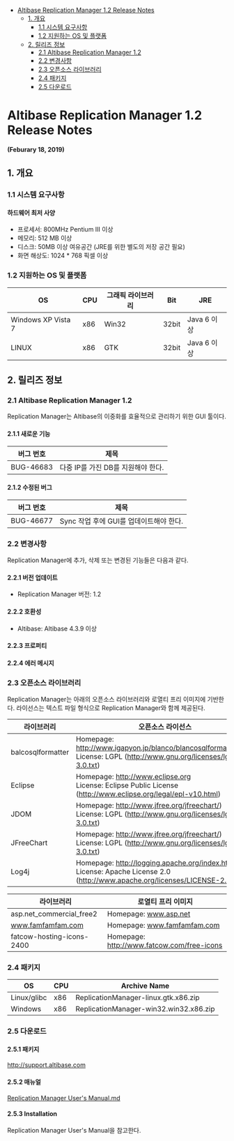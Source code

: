 

- [Altibase Replication Manager 1.2 Release Notes](#altibase-replication-manager-12-release-notes)
  - [1\. 개요](#1-개요)
    - [1.1 시스템 요구사항](#11-시스템-요구사항)
    - [1.2 지원하는 OS 및 플랫폼](#12-지원하는-os-및-플랫폼)
  - [2\. 릴리즈 정보](#2-릴리즈-정보)
    - [2.1 Altibase Replication Manager 1.2](#21-altibase-replication-manager-12)
    - [2.2 변경사항](#22-변경사항)
    - [2.3 오픈소스 라이브러리](#23-오픈소스-라이브러리)
    - [2.4 패키지](#24-패키지)
    - [2.5 다운로드](#25-다운로드)



Altibase Replication Manager 1.2 Release Notes
===============================

**(Feburary 18, 2019)**


## 1. 개요

### 1.1 시스템 요구사항

#### 하드웨어 최저 사양

* 프로세서: 800MHz Pentium III 이상
* 메모리: 512 MB 이상
* 디스크: 50MB 이상 여유공간 (JRE를 위한 별도의 저장 공간 필요)
* 화면 해상도: 1024 * 768 픽셀 이상

### 1.2 지원하는 OS 및 플랫폼

| OS                 | CPU  | 그래픽 라이브러리 | Bit   | JRE         |
| ------------------ | ---- | ----------------- | ----- | ----------- |
| Windows XP Vista 7 | x86  | Win32             | 32bit | Java 6 이상 |
| LINUX              | x86  | GTK               | 32bit | Java 6 이상 |

## 2. 릴리즈 정보

### 2.1 Altibase Replication Manager 1.2

Replication Manager는 Altibase의 이중화를 효율적으로 관리하기 위한 GUI 툴이다.

#### 2.1.1 새로운 기능

| 버그 번호 |                제목                |
| :-------: | :--------------------------------: |
| BUG-46683 | 다중 IP를 가진 DB를 지원해야 한다. |

#### 2.1.2  수정된 버그

| 버그 번호 |                  제목                   |
| :-------: | :-------------------------------------: |
| BUG-46677 | Sync 작업 후에 GUI를 업데이트해야 한다. |

### 2.2 변경사항

Replication Manager에 추가, 삭제 또는 변경된 기능들은 다음과 같다.

#### 2.2.1 버전 업데이트

- Replication Manager 버전: 1.2

#### 2.2.2 호환성

- Altibase: Altibase 4.3.9 이상

#### 2.2.3 프로퍼티

#### 2.2.4 에러 메시지

### 2.3 오픈소스 라이브러리

Replication Manager는 아래의 오픈소스 라이브러리와 로열티 프리 이미지에 기반한다. 라이선스는 텍스트 파일 형식으로 Replication Manager와 함께 제공된다.

| 라이브러리        | 오픈소스 라이선스                                            |
| ----------------- | ------------------------------------------------------------ |
| balcosqlformatter | Homepage: http://www.igapyon.jp/blanco/blancosqlformatter.html </br>License: LGPL (http://www.gnu.org/licenses/lgpl-3.0.txt) |
| Eclipse           | Homepage: http://www.eclipse.org <br/>License: Eclipse Public License (http://www.eclipse.org/legal/epl-v10.html) |
| JDOM              | Homepage: http://www.jfree.org/jfreechart/) <br/>License: LGPL (http://www.gnu.org/licenses/lgpl-3.0.txt) |
| JFreeChart        | Homepage: http://www.jfree.org/jfreechart/) <br/>License: LGPL (http://www.gnu.org/licenses/lgpl-3.0.txt) |
| Log4j             | Homepage: http://logging.apache.org/index.html<br/>License: Apache License 2.0 (http://www.apache.org/licenses/LICENSE-2.0.txt) |

| 라이브러리                | 로열티 프리 이미지                         |
| ------------------------- | ------------------------------------------ |
| asp.net_commercial_free2  | Homepage: www.asp.net                      |
| www.famfamfam.com         | Homepage: www.famfamfam.com                |
| fatcow-hosting-icons-2400 | Homepage: http://www.fatcow.com/free-icons |

### 2.4 패키지

| OS          | CPU | Archive Name                           |
| ----------- | --- | -------------------------------------- |
| Linux/glibc | x86 | ReplicationManager-linux.gtk.x86.zip   |
| Windows     | x86 | ReplicationManager-win32.win32.x86.zip |

### 2.5 다운로드

#### 2.5.1 패키지

<http://support.altibase.com>

#### 2.5.2 매뉴얼

[Replication Manager User's Manual.md](https://github.com/ALTIBASE/Documents/blob/master/Manuals/Tools/kor/Replication%20Manager%20User's%20Manual.md)

#### 2.5.3 Installation

Replication Manager User's Manual을 참고한다.